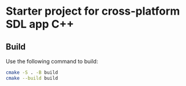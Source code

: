 # Starter project for cross-platform SDL app C++

## Build

Use the following command to build:

```bash
cmake -S . -B build
cmake --build build
```
